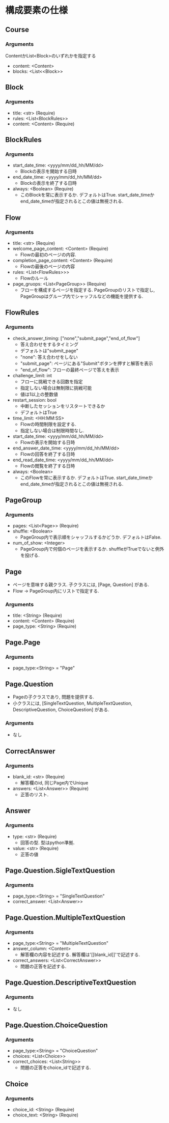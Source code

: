 
# 構成要素の仕様
## Course
### Arguments
ContentかList\<Block>のいずれかを指定する
- content: \<Content>
- blocks: \<List<\<Block>>

## Block
### Arguments
- title: \<str> (Require)
- rules: \<List\<BlockRules>>
- content: \<Content> (Require)

## BlockRules
### Arguments
- start_date_time: \<yyyy/mm/dd_hh/MM/dd>
    - Blockの表示を開始する日時
- end_date_time: \<yyyy/mm/dd_hh/MM/dd>
    - Blockの表示を終了する日時
- always: \<Boolean> (Require)
    - このBlockを常に表示するか. デフォルトはTrue. start_date_timeかend_date_timeが指定されるとこの値は無視される. 


## Flow
### Arguments
- title: \<str> (Require)
- welcome_page_content: \<Content> (Require)
    - Flowの最初のページの内容. 
- completion_page_content: \<Content> (Require)
    - Flowの最後のページの内容
- rules: \<List\<FlowRules>>>
    - Flowのルール
- page_gruops: \<List\<PageGroup>> (Require)
    - フローを構成するページを指定する. PageGroupのリストで指定し, PageGroupはグループ内でシャッフルなどの機能を提供する. 

## FlowRules
### Arguments
- check_answer_timing: ["none","submit_page","end_of_flow"]
    - 答え合わせをするタイミング
    - デフォルトは"submit_page"
    - "none": 答え合わせをしない
    - "submit_page": ページにある"Submit"ボタンを押すと解答を表示
    - "end_of_flow": フローの最終ページで答えを表示
- challenge_limit: int
    - フローに挑戦できる回数を指定
    - 指定しない場合は無制限に挑戦可能
    - 値は1以上の整数値
- restart_session: bool
    - 中断したセッションをリスタートできるか
    - デフォルトはTrue
- time_limit: \<HH:MM:SS>
    - Flowの時間制限を設定する. 
    - 指定しない場合は制限時間なし. 
- start_date_time: \<yyyy/mm/dd_hh/MM/dd>
    - Flowの表示を開始する日時
- end_answer_date_time: \<yyyy/mm/dd_hh/MM/dd>
    - Flowの回答を終了する日時
- end_read_date_time: \<yyyy/mm/dd_hh/MM/dd>
    - Flowの閲覧を終了する日時
- always: \<Boolean>
    - このFlowを常に表示するか. デフォルトはTrue. start_date_timeかend_date_timeが指定されるとこの値は無視される. 

## PageGroup
### Arguments
- pages: \<List\<Page>> (Require)
- shuffle: \<Boolean>
    - PageGroup内で表示順をシャッフルするかどうか. デフォルトはFalse.
- num_of_show: \<Integer>
    - PageGroup内で何個のページを表示するか. shuffleがTrueでないと例外を投げる. 

## Page
- ページを意味する親クラス. 子クラスには, [Page, Question] がある.
-  Flow -> PageGroup内にリストで指定する. 
### Arguments
- title: \<String> (Require)
- content: \<Content> (Require)
- page_type: \<String> (Require)

## Page.Page
### Arguments
- page_type:\<String> = "Page"

## Page.Question
- Pageの子クラスであり, 問題を提供する. 
- 小クラスには, [SingleTextQuestion, MultipleTextQuestion, DescriptiveQuestion, ChoiceQuestion] がある. 
### Arguments
- なし

## CorrectAnswer
### Arguments
- blank_id: \<str> (Require)
    - 解答欄のid, 同じPage内でUnique
- answers: \<List\<Answer>> (Require)
    - 正答のリスト. 

## Answer
### Arguments
- type: \<str> (Require)
    - 回答の型. 型はpython準拠. 
- value: \<str> (Require)
    - 正答の値

## Page.Question.SigleTextQuestion
### Arguments
- page_type:\<String> = "SingleTextQuestion"
- correct_answer: \<List\<Answer>>

## Page.Question.MultipleTextQuestion
### Arguments
- page_type:\<String> = "MultipleTextQuestion"
- answer_column: \<Content>
    - 解答欄の内容を記述する. 解答欄は'[[blank_id]]'で記述する. 
- correct_answers: \<List\<CorrectAnswer>>
    - 問題の正答を記述する. 

## Page.Question.DescriptiveTextQuestion
### Arguments
- なし

## Page.Question.ChoiceQuestion
### Arguments
- page_type:\<String> = "ChoiceQuestion"
- choices: \<List\<Choice>> 
- correct_choices: \<List\<String>>
    - 問題の正答をchoice_idで記述する. 

## Choice
### Arguments
- choice_id: \<String> (Require)
- choice_text: \<String> (Require)
